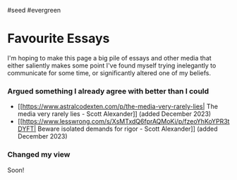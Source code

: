 
#seed #evergreen
# Favourite Essays

I'm hoping to make this page a big pile of essays and other media that either saliently makes some point I've found myself trying inelegantly to communicate for some time, or significantly altered one of my beliefs.

### Argued something I already agree with better than I could
- [[https://www.astralcodexten.com/p/the-media-very-rarely-lies| The media very rarely lies - Scott Alexander]] (added December 2023)
- [[https://www.lesswrong.com/s/XsMTxdQ6fprAQMoKi/p/fzeoYhKoYPR3tDYFT| Beware isolated demands for rigor - Scott Alexander]] (added December 2023)


### Changed my view
Soon!